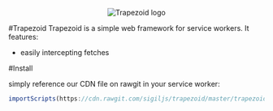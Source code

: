 <p align="center">
  <img src="https://upload.wikimedia.org/wikipedia/commons/b/b7/Isosceles_trapezoid.jpg" alt="Trapezoid logo"/>
</p>

#Trapezoid
Trapezoid is a simple web framework for service workers. It features:
* easily intercepting fetches

#Install

simply reference our CDN file on rawgit in your service worker:
```javascript
importScripts(https://cdn.rawgit.com/sigiljs/trapezoid/master/trapezoid.js)
```
